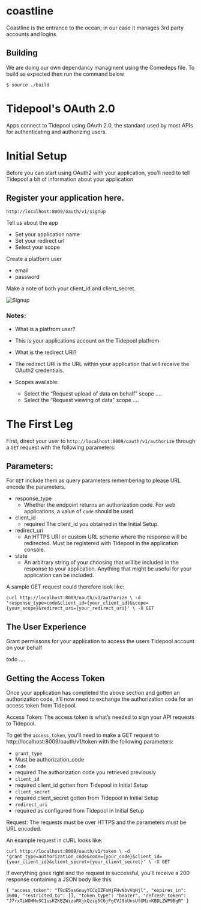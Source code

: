 coastline
=========

Coastline is the entrance to the ocean; in our case it manages 3rd party accounts and logins

## Building

We are doing our own dependancy managment using the Comedeps file. To build as expected then run the command below

```
$ source ./build
```

Tidepool's OAuth 2.0
=========


Apps connect to Tidepool using OAuth 2.0, the standard used by most APIs for authenticating and authorizing users.

# Initial Setup

Before you can start using OAuth2 with your application, you’ll need to tell Tidepool a bit of information about your application

## Register your application here.

``http://localhost:8009/oauth/v1/signup``

Tell us about the app
* Set your application name
* Set your redirect url
* Select your scope

Create a platform user
* email
* password

Make a note of both your client_id and client_secret.

![Signup](https://github.com/tidepool-org/coastline/tree/examples/signup.png)

### Notes:

* What is a platfrom user?
 * This is your applications account on the Tidepool platfrom

* What is the redirect URI?
 * The redirect URI is the URL within your application that will receive the OAuth2 credentials.

* Scopes available:
  * Select the “Request upload of data on behalf” scope ....
  * Select the “Request viewing of data” scope ....


# The First Leg

First, direct your user to ``http://localhost:8009/oauth/v1/authorize`` through a ``GET`` request with the following parameters:

## Parameters:

For ``GET`` include them as query parameters remembering to please URL encode the parameters.

* response_type
  * Whether the endpoint returns an authorization code. For web applications, a value of ``code`` should be used.
* client_id
  * required The client_id you obtained in the Initial Setup.
* redirect_uri
  * An HTTPS URI or custom URL scheme where the response will be redirected. Must be registered with Tidepool in the application console.
* state
  * An arbitrary string of your choosing that will be included in the response to your application. Anything that might be useful for your application can be included.

A sample GET request could therefore look like:

``
curl http://localhost:8009/oauth/v1/authorize \
-d 'response_type=code&client_id={your_client_id}&scope={your_scope}&redirect_uri={your_redirect_uri}' \
-X GET
``

## The User Experience


Grant permissons for your application to access the users Tidepool account on your behalf

 todo ....

## Getting the Access Token

Once your application has completed the above section and gotten an authorization code, it’ll now need to exchange the authorization code for an access token from Tidepool.

Access Token: The access token is what’s needed to sign your API requests to Tidepool.

To get the ``access_token``, you’ll need to make a GET request to http://localhost:8009/oauth/v1/token with the following parameters:

* ``grant_type``
 * Must be authorization_code
* ``code``
 * required	The authorization code you retrieved previously
* ``client_id``
 * required	client_id gotten from Tidepool in Initial Setup
* ``client_secret``
 * required	client_secret gotten from Tidepool in Initial Setup
* ``redirect_uri``
 * required as configured from Tidepool in Initial Setup

Request: The requests must be over HTTPS and the parameters must be URL encoded.

An example request in cURL looks like:

``
curl http://localhost:8009/oauth/v1/token \
-d 'grant_type=authorization_code&code={your_code}&client_id={your_client_id}&client_secret={your_client_secret}' \
-X GET
``

If everything goes right and the request is successful, you’ll receive a 200 response containing a JSON body like this:

``
{
    "access_token": "T9cE5asGnuyYCCqIZFoWjFHvNbvVqHjl",
    "expires_in": 3600,
    "restricted_to": [],
    "token_type": "bearer",
    "refresh_token": "J7rxTiWOHMoSC1isKZKBZWizoRXjkQzig5C6jFgCVJ9bUnsUfGMinKBDLZWP9BgR"
}
``



